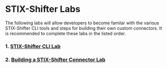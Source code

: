 # STIX-Shifter Labs

The following labs will allow developers to become familar with the various STIX-Shifter CLI tools and steps for building their own custom connectors. It is recommended to complete these labs in the listed order. 

### 1. [STIX-Shifter CLI Lab](cli_lab.ipynb)
### 2. [Building a STIX-Shifter Connector Lab](connector_coding_lab.md)